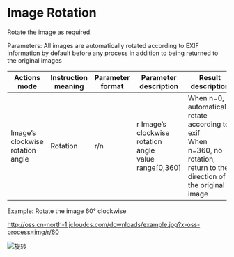 # Image Rotation

Rotate the image as required.

Parameters:
All images are automatically rotated according to EXIF information by default before any process in addition to being returned to the original images

|Actions mode|Instruction meaning|Parameter format|Parameter description|Result description|
|-|-|-|-|-|
|Image’s clockwise rotation angle|Rotation|r/n|r Image’s clockwise rotation angle<br>value range[0,360]|When n=0, automatically rotate according to exif<br>When n=360, no rotation, return to the direction of the original image|

Example: Rotate the image 60° clockwise

http://oss.cn-north-1.jcloudcs.com/downloads/example.jpg?x-oss-process=img/r/60

![旋转](../../../../../image/Object-Storage-Service/OSS-059.jpg)
